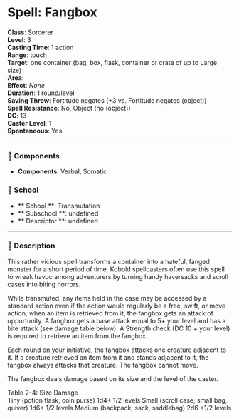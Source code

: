 
# Spell: Fangbox
**Class**: Sorcerer  
**Level**: 3  
**Casting Time**: 1 action  
**Range**: touch  
**Target**: one container (bag, box, flask, container or crate of up to Large size)  
**Area**:   
**Effect**: _None_  
**Duration**: 1 round/level  
**Saving Throw**: Fortitude negates (+3 vs. Fortitude negates (object))  
**Spell Resistance**: No, Object (no (object))  
**DC**: 13  
**Caster Level**: 1  
**Spontaneous**: Yes

---

### 🔮 Components
- **Components**: Verbal, Somatic

### 🏫 School
- ** School **: Transmutation
- ** Subschool **: undefined
- ** Descriptor **: undefined
---

### 📜 Description
This rather vicious spell transforms a container into a hateful, fanged monster for a short period of time. Kobold spellcasters often use this spell to wreak havoc among adventurers by turning handy haversacks and scroll cases into biting horrors.

While transmuted, any items held in the case may be accessed by a standard action even if the action would regularly be a free, swift, or move action; when an item is retrieved from it, the fangbox gets an attack of opportunity. A fangbox gets a base attack equal to 5+ your level and has a bite attack (see damage table below). A Strength check (DC 10 + your level) is required to retrieve an item from the fangbox.

Each round on your initiative, the fangbox attacks one creature adjacent to it. If a creature retrieved an item from it and stands adjacent to it, the fangbox always attacks that creature. The fangbox cannot move.

The fangbox deals damage based on its size and the level of the caster.

Table 2-4:
Size                                         Damage                                         
Tiny 
(potion flask, coin purse)           1d4+ 1/2 levels
 Small 
(scroll case, small bag, quiver)  1d6+ 1/2 levels
 Medium 
(backpack, sack, saddlebag)      2d6 +1/2 levels
